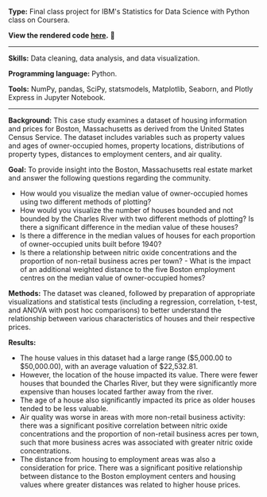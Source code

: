**Type:** Final class project for IBM's Statistics for Data Science with Python class on Coursera.

**View the rendered code [here](https://nbviewer.org/github/tiffanychow/Project_Boston_Real_Estate/blob/main/2024_Boston_Real_Estate.html).** 🔗 

---

**Skills:** Data cleaning, data analysis, and data visualization.

**Programming language:** Python.

**Tools:** NumPy, pandas, SciPy, statsmodels, Matplotlib, Seaborn, and Plotly Express in Jupyter Notebook.

---

**Background:** This case study examines a dataset of housing information and prices for Boston, Massachusetts as derived from the United States Census Service. The dataset includes variables such as property values and ages of owner-occupied homes, property locations, distributions of property types, distances to employment centers, and air quality.

**Goal:** To provide insight into the Boston, Massachusetts real estate market and answer the following questions regarding the community.
- How would you visualize the median value of owner-occupied homes using two different methods of plotting?
- How would you visualize the number of houses bounded and not bounded by the Charles River with two different methods of plotting? Is there a significant difference in the median value of these houses?
- Is there a difference in the median values of houses for each proportion of owner-occupied units built before 1940?
- Is there a relationship between nitric oxide concentrations and the proportion of non-retail business acres per town?
- What is the impact of an additional weighted distance to the five Boston employment centres on the median value of owner-occupied homes?

**Methods:** The dataset was cleaned, followed by preparation of appropriate visualizations and statistical tests (including a regression, correlation, t-test, and ANOVA with post hoc comparisons) to better understand the relationship between various characteristics of houses and their respective prices.

**Results:**
- The house values in this dataset had a large range ($5,000.00 to $50,000.00), with an average valuation of $22,532.81.
- However, the location of the house impacted its value. There were fewer houses that bounded the Charles River, but they were significantly more expensive than houses located farther away from the river.
- The age of a house also significantly impacted its price as older houses tended to be less valuable.
- Air quality was worse in areas with more non-retail business activity: there was a significant positive correlation between nitric oxide concentrations and the proportion of non-retail business acres per town, such that more business acres was associated with greater nitric oxide concentrations.
- The distance from housing to employment areas was also a consideration for price. There was a significant positive relationship between distance to the Boston employment centers and housing values where greater distances was related to higher house prices.
